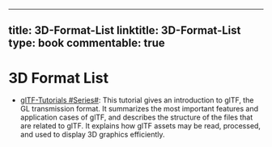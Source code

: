 
---
title: 3D-Format-List
linktitle: 3D-Format-List
type: book
commentable: true
---

# 3D Format List

- [glTF-Tutorials #Series#](https://github.com/KhronosGroup/glTF-Tutorials): This tutorial gives an introduction to glTF, the GL transmission format. It summarizes the most important features and application cases of glTF, and describes the structure of the files that are related to glTF. It explains how glTF assets may be read, processed, and used to display 3D graphics efficiently.

    